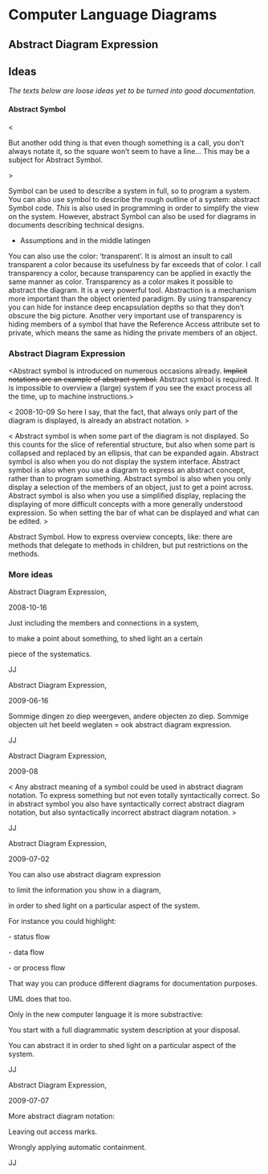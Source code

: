 ﻿Computer Language Diagrams
==========================

Abstract Diagram Expression
---------------------------

## Ideas

*The texts below are loose ideas yet to be turned into good documentation.*

#### Abstract Symbol

<

But another odd thing is that even though something is a call, you don’t always notate it, so the square won’t seem to have a line… This may be a subject for Abstract Symbol.

\>

Symbol can be used to describe a system in full, so to program a system. You can also use symbol to describe the rough outline of a system: abstract Symbol code. *This* is also used in programming in order to simplify the view on the system. However, abstract Symbol can also be used for diagrams in documents describing technical designs.

- Assumptions and in the middle latingen








You can also use the color: ‘transparent’. It is almost an insult to call <completely> transparent a color because its usefulness by far exceeds that of color. I call transparency a color, because transparency can be applied in exactly the same manner as color. Transparency as a color makes it possible to abstract the diagram. It is a very powerful tool. Abstraction is a mechanism more important than the object oriented paradigm. By using transparency you can hide for instance deep encapsulation depths so that they don’t obscure the big picture. Another very important use of transparency is hiding members of a symbol that have the Reference Access attribute set to private, which means the same as hiding the private members of an object.


### Abstract Diagram Expression

<Abstract symbol is introduced on numerous occasions already. ~~Implicit notations are an example of abstract symbol.~~ Abstract symbol is required. It is impossible to overview a (large) system if you see the exact process all the time, up to machine instructions.>

< 2008-10-09  So here I say, that the fact, that always only part of the diagram is displayed, is already an abstract notation. >

< Abstract symbol is when some part of the diagram is not displayed. So this counts for the slice of referential structure, but also when some part is collapsed and replaced by an ellipsis, that can be expanded again. Abstract symbol is also when you do not display the system interface. Abstract symbol is also when you use a diagram to express an abstract concept, rather than to program something. Abstract symbol is also when you only display a selection of the members of an object, just to get a point across. Abstract symbol is also when you use a simplified display, replacing the displaying of more difficult concepts with a more generally understood expression. So when setting the bar of what can be displayed and what can be edited. >



Abstract Symbol. How to express overview concepts, like: there are methods that delegate to methods in children, but put restrictions on the methods.

### More ideas

Abstract Diagram Expression,

2008-10-16



Just including the members and connections in a system,

to make a point about something, to shed light an a certain

piece of the systematics.



JJ


Abstract Diagram Expression,

2009-06-16

Sommige dingen zo diep weergeven, andere objecten zo diep. Sommige objecten uit het beeld weglaten = ook abstract diagram expression.

JJ


Abstract Diagram Expression,

2009-08

< Any abstract meaning of a symbol could be used in abstract diagram notation. To express something but not even totally syntactically correct. So in abstract symbol you also have syntactically correct abstract diagram notation, but also syntactically incorrect abstract diagram notation. >

JJ


Abstract Diagram Expression,

2009-07-02



You can also use abstract diagram expression

to limit the information you show in a diagram,

in order to shed light on a particular aspect of the system.



For instance you could highlight:

\- status flow

\- data flow 

\- or process flow

That way you can produce different diagrams for documentation purposes.

UML does that too.

Only in the new computer language it is more substractive:

You start with a full diagrammatic system description at your disposal.

You can abstract it in order to shed light on a particular aspect of the system.



JJ


Abstract Diagram Expression,

2009-07-07

More abstract diagram notation:

Leaving out access marks.

Wrongly applying automatic containment.

JJ

